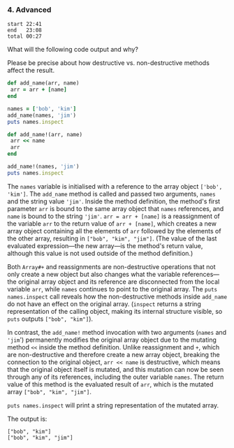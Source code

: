 ### 4.  ​Advanced​

```
start 22:41
end   23:08
total 00:27
```

What will the following code output and why? 

Please be precise about how destructive vs. non-destructive methods affect the result.

```ruby
def add_name(arr, name)
 arr = arr + [name]
end

names = ['bob', 'kim']
add_name(names, 'jim')
puts names.inspect

def add_name!(arr, name)
 arr << name
 arr
end

add_name!(names, 'jim')
puts names.inspect
```

The `names` variable is initialised with a reference to the array object `['bob', 'kim']`. The `add_name` method is called and passed two arguments, `names` and the string value `'jim'`. Inside the method definition, the method's first parameter `arr` is bound to the same array object that `names` references, and `name` is bound to the string `'jim'`. `arr = arr + [name]` is a reassignment of the variable `arr` to the return value of `arr + [name]`, which creates a new array object containing all the elements of `arr` followed by the elements of the other array, resulting in `["bob", "kim", "jim"]`. (The value of the last evaluated expression—the new array—is the method's return value, although this value is not used outside of the method definition.) 

Both `Array#+` and reassignments are non-destructive operations that not only create a new object but also changes what the variable references—the original array object and its reference are disconnected from the local variable `arr`, while `names` continues to point to the original array. The `puts names.inspect` call reveals how the non-destructive methods inside `add_name` do not have an effect on the original array. (`inspect` returns a string representation of the calling object, making its internal structure visible, so `puts` outputs `["bob", "kim"]`).

In contrast, the `add_name!` method invocation with two arguments (`names` and `'jim`') permanently modifies the original array object due to the mutating method `<<` inside the method definition. Unlike reassignment and `+`, which are non-destructive and therefore create a new array object, breaking the connection to the original object, `arr << name` is destructive, which means that the original object itself is mutated, and this mutation can now be seen through any of its references, including the outer variable `names`. The return value of this method is the evaluated result of `arr`, which is the mutated array `["bob", "kim", "jim"]`.

`puts names.inspect` will print a string representation of the mutated array.

The output is:

```
["bob", "kim"]
["bob", "kim", "jim"]
```